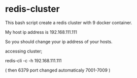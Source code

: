 # redis-cluster

This bash script create a redis cluster with 9 docker container. 

My host ip address is 192.168.111.111

So you should change your ip address of your hosts.

accessing cluster;

redis-cli -c -h 192.168.111.111

( then 6379 port changed automaticaly 7001-7009 ) 




